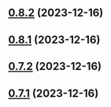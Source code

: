 ## [0.8.2](https://github.com/yeager-eren/rango-client/compare/signer-ton@0.8.1...signer-ton@0.8.2) (2023-12-16)



## [0.8.1](https://github.com/yeager-eren/rango-client/compare/signer-ton@0.7.2...signer-ton@0.8.1) (2023-12-16)



## [0.7.2](https://github.com/yeager-eren/rango-client/compare/signer-ton@0.7.1-next.67...signer-ton@0.7.2) (2023-12-16)



## [0.7.1](https://github.com/yeager-eren/rango-client/compare/signer-ton@0.8.0...signer-ton@0.7.1) (2023-12-16)




